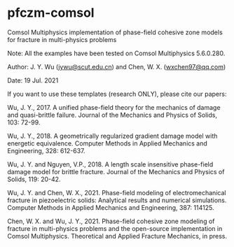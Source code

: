 # pfczm-comsol
Comsol Multiphysics implementation of phase-field cohesive zone models for fracture in multi-physics problems

Note: All the examples have been tested on Comsol Multiphysics 5.6.0.280.

Author: J. Y. Wu (jywu@scut.edu.cn) and Chen, W. X. (wxchen97@qq.com)

Date: 19 Jul. 2021

If you want to use these templates (research ONLY), please cite our papers:

Wu, J. Y., 2017. A unified phase-field theory for the mechanics of damage and quasi-brittle failure. Journal of the Mechanics and Physics of Solids, 103: 72-99.

Wu, J. Y., 2018. A geometrically regularized gradient damage model with energetic equivalence. Computer Methods in Applied Mechanics and Engineering, 328: 612-637.

Wu, J. Y. and Nguyen, V.P., 2018. A length scale insensitive phase-field damage model for brittle fracture. Journal of the Mechanics and Physics of Solids, 119: 20-42.

Wu, J. Y. and Chen, W. X., 2021. Phase-field modeling of electromechanical fracture in piezoelectric solids: Analytical results and numerical simulations. Computer Methods in Applied Mechanics and Engineering, 387: 114125.

Chen, W. X. and Wu, J. Y., 2021. Phase-field cohesive zone modeling of fracture in multi-physics problems and the open-source implementation in Comsol Multiphysics. Theoretical and Applied Fracture Mechanics, in press.

